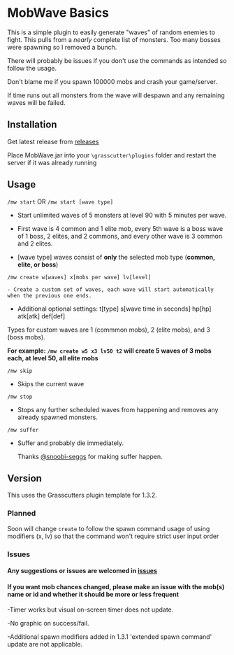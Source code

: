 # MobWave Basics

This is a simple plugin to easily generate "waves" of random enemies to fight.
This pulls from a *nearly* complete list of monsters. Too many bosses were spawning so I removed a bunch.

There will probably be issues if you don't use the commands as intended so follow the usage.

Don't blame me if you spawn 100000 mobs and crash your game/server.

If time runs out all monsters from the wave will despawn and any remaining waves will be failed.

## Installation

Get latest release from [releases](https://github.com/NotThorny/MobWave/releases)

Place MobWave.jar into your `\grasscutter\plugins` folder and restart the server if it was already running

## Usage

 `/mw start` OR `/mw start [wave type]`

   - Start unlimited waves of 5 monsters at level 90 with 5 minutes per wave.
   - First wave is 4 common and 1 elite mob, every 5th wave is a boss wave of 1 boss, 2 elites, and 2 commons, and every other wave is 3 common and 2 elites.

   - [wave type] waves consist of **only** the selected mob type (**common, elite, or boss**)

 `/mw create w[waves] x[mobs per wave] lv[level]`

    - Create a custom set of waves, each wave will start automatically when the previous one ends.

   - Additional optional settings: t[type] s[wave time in seconds] hp[hp] atk[atk] def[def]

   Types for custom waves are 1 (commmon mobs), 2 (elite mobs), and 3 (boss mobs). 

   **For example: `/mw create w5 x3 lv50 t2` will create 5 waves of 3 mobs each, at level 50, all elite mobs**

`/mw skip`
- Skips the current wave

`/mw stop`
- Stops any further scheduled waves from happening and removes any already spawned monsters.

`/mw suffer`
- Suffer and probably die immediately.

  Thanks [@snoobi-seggs](https://github.com/snoobi-seggs) for making suffer happen.

## Version

This uses the Grasscutters plugin template for 1.3.2.

### Planned

Soon will change `create` to follow the spawn command usage of using modifiers (x, lv) so that the command won't require strict user input order

### Issues

#### Any suggestions or issues are welcomed in [issues](https://github.com/NotThorny/MobWave/issues)

#### If you want mob chances changed, please make an issue with the mob(s) name or id and whether it should be more or less frequent

-Timer works but visual on-screen timer does not update.

-No graphic on success/fail.

-Additional spawn modifiers added in 1.3.1 'extended spawn command' update are not applicable.
